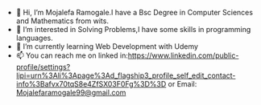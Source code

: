 - 👋 Hi, I’m Mojalefa Ramogale.I have a Bsc Degree in Computer Sciences and Mathematics from wits.
- 👀 I’m interested in Solving Problems,I have some skills in programming languages.
- 🌱 I’m currently learning Web Development with Udemy
- 📫 You can reach me on linked in:https://www.linkedin.com/public-profile/settings?lipi=urn%3Ali%3Apage%3Ad_flagship3_profile_self_edit_contact-info%3Bafvx70tqS8e4ZfSX03F0Fg%3D%3D or Email: Mojalefaramogale99@gmail.com

<!---
mojalefa9/mojalefa9 is a ✨ special ✨ repository because its `README.md` (this file) appears on your GitHub profile.
You can click the Preview link to take a look at your changes.
--->
